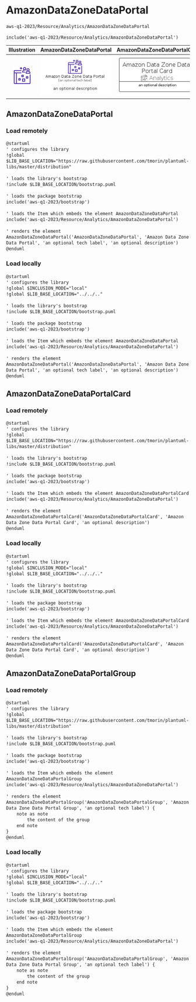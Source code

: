 # AmazonDataZoneDataPortal


```text
aws-q1-2023/Resource/Analytics/AmazonDataZoneDataPortal
```

```text
include('aws-q1-2023/Resource/Analytics/AmazonDataZoneDataPortal')
```



| Illustration | AmazonDataZoneDataPortal | AmazonDataZoneDataPortalCard | AmazonDataZoneDataPortalGroup |
| :---: | :---: | :---: | :---: |
| ![illustration for Illustration](../../../aws-q1-2023/Resource/Analytics/AmazonDataZoneDataPortal.png) | ![illustration for AmazonDataZoneDataPortal](../../../aws-q1-2023/Resource/Analytics/AmazonDataZoneDataPortal.Local.png) | ![illustration for AmazonDataZoneDataPortalCard](../../../aws-q1-2023/Resource/Analytics/AmazonDataZoneDataPortalCard.Local.png) | ![illustration for AmazonDataZoneDataPortalGroup](../../../aws-q1-2023/Resource/Analytics/AmazonDataZoneDataPortalGroup.Local.png) |




## AmazonDataZoneDataPortal

### Load remotely
```plantuml
@startuml
' configures the library
!global $LIB_BASE_LOCATION="https://raw.githubusercontent.com/tmorin/plantuml-libs/master/distribution"

' loads the library's bootstrap
!include $LIB_BASE_LOCATION/bootstrap.puml

' loads the package bootstrap
include('aws-q1-2023/bootstrap')

' loads the Item which embeds the element AmazonDataZoneDataPortal
include('aws-q1-2023/Resource/Analytics/AmazonDataZoneDataPortal')

' renders the element
AmazonDataZoneDataPortal('AmazonDataZoneDataPortal', 'Amazon Data Zone Data Portal', 'an optional tech label', 'an optional description')
@enduml
```

### Load locally
```plantuml
@startuml
' configures the library
!global $INCLUSION_MODE="local"
!global $LIB_BASE_LOCATION="../../.."

' loads the library's bootstrap
!include $LIB_BASE_LOCATION/bootstrap.puml

' loads the package bootstrap
include('aws-q1-2023/bootstrap')

' loads the Item which embeds the element AmazonDataZoneDataPortal
include('aws-q1-2023/Resource/Analytics/AmazonDataZoneDataPortal')

' renders the element
AmazonDataZoneDataPortal('AmazonDataZoneDataPortal', 'Amazon Data Zone Data Portal', 'an optional tech label', 'an optional description')
@enduml
```

## AmazonDataZoneDataPortalCard

### Load remotely
```plantuml
@startuml
' configures the library
!global $LIB_BASE_LOCATION="https://raw.githubusercontent.com/tmorin/plantuml-libs/master/distribution"

' loads the library's bootstrap
!include $LIB_BASE_LOCATION/bootstrap.puml

' loads the package bootstrap
include('aws-q1-2023/bootstrap')

' loads the Item which embeds the element AmazonDataZoneDataPortalCard
include('aws-q1-2023/Resource/Analytics/AmazonDataZoneDataPortal')

' renders the element
AmazonDataZoneDataPortalCard('AmazonDataZoneDataPortalCard', 'Amazon Data Zone Data Portal Card', 'an optional description')
@enduml
```

### Load locally
```plantuml
@startuml
' configures the library
!global $INCLUSION_MODE="local"
!global $LIB_BASE_LOCATION="../../.."

' loads the library's bootstrap
!include $LIB_BASE_LOCATION/bootstrap.puml

' loads the package bootstrap
include('aws-q1-2023/bootstrap')

' loads the Item which embeds the element AmazonDataZoneDataPortalCard
include('aws-q1-2023/Resource/Analytics/AmazonDataZoneDataPortal')

' renders the element
AmazonDataZoneDataPortalCard('AmazonDataZoneDataPortalCard', 'Amazon Data Zone Data Portal Card', 'an optional description')
@enduml
```

## AmazonDataZoneDataPortalGroup

### Load remotely
```plantuml
@startuml
' configures the library
!global $LIB_BASE_LOCATION="https://raw.githubusercontent.com/tmorin/plantuml-libs/master/distribution"

' loads the library's bootstrap
!include $LIB_BASE_LOCATION/bootstrap.puml

' loads the package bootstrap
include('aws-q1-2023/bootstrap')

' loads the Item which embeds the element AmazonDataZoneDataPortalGroup
include('aws-q1-2023/Resource/Analytics/AmazonDataZoneDataPortal')

' renders the element
AmazonDataZoneDataPortalGroup('AmazonDataZoneDataPortalGroup', 'Amazon Data Zone Data Portal Group', 'an optional tech label') {
    note as note
        the content of the group
    end note
}
@enduml
```

### Load locally
```plantuml
@startuml
' configures the library
!global $INCLUSION_MODE="local"
!global $LIB_BASE_LOCATION="../../.."

' loads the library's bootstrap
!include $LIB_BASE_LOCATION/bootstrap.puml

' loads the package bootstrap
include('aws-q1-2023/bootstrap')

' loads the Item which embeds the element AmazonDataZoneDataPortalGroup
include('aws-q1-2023/Resource/Analytics/AmazonDataZoneDataPortal')

' renders the element
AmazonDataZoneDataPortalGroup('AmazonDataZoneDataPortalGroup', 'Amazon Data Zone Data Portal Group', 'an optional tech label') {
    note as note
        the content of the group
    end note
}
@enduml
```

